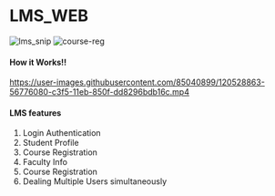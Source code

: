 # LMS_WEB
![lms_snip](https://user-images.githubusercontent.com/85040899/120528490-f680ba00-c3f4-11eb-8edf-bf5bf89e5e75.PNG)
![course-reg](https://user-images.githubusercontent.com/85040899/120528499-fa144100-c3f4-11eb-97da-872f1be83b65.PNG)

<h4>How it Works!!</h4>


https://user-images.githubusercontent.com/85040899/120528863-56776080-c3f5-11eb-850f-dd8296bdb16c.mp4




<h4>LMS features</h4>
<ol >
  <li>Login Authentication</li>
  <li>Student Profile</li>
  <li>Course Registration</li>
  <li>Faculty Info</li>
  <li>Course Registration</li>
  <li>Dealing Multiple Users simultaneously</li>
</ol>
